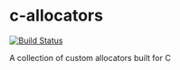 c-allocators
============
[![Build Status](https://travis-ci.org/gilzoide/c-allocators.svg?branch=master)](https://travis-ci.org/gilzoide/c-allocators)

A collection of custom allocators built for C
